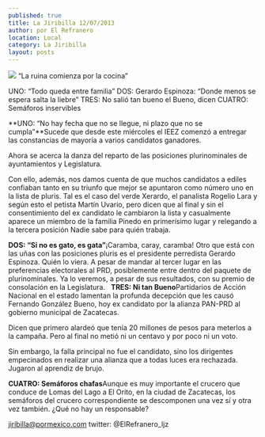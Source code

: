 ```yaml
---
published: true
title: La Jiribilla 12/07/2013
author: por El Refranero
location: Local
category: La Jiribilla
layout: posts
---
```


![](http://i.imgur.com/RiDuM3Qm.jpg)
“La ruina comienza por la cocina”

UNO: “Todo queda entre familia”
DOS: Gerardo Espinoza: “Donde menos se espera salta la liebre”
TRES: No salió tan bueno el Bueno, dicen
CUATRO: Semáforos inservibles

**UNO: “No hay fecha que no se llegue, ni plazo que no se cumpla”**Sucede que desde este miércoles el IEEZ comenzó a entregar las constancias de mayoría a varios candidatos ganadores.

Ahora se acerca la danza del reparto de las posiciones plurinominales de ayuntamientos y Legislatura.

Con ello, además, nos damos cuenta de que muchos candidatos a ediles confiaban tanto en su triunfo que mejor se apuntaron como número uno en la lista de pluris.
Tal es el caso del verde Xerardo, el panalista Rogelio Lara y según esto el petista Martín Uvario, pero dicen que al final y sin el consentimiento del ex candidato le cambiaron la lista y casualmente aparece un miembro de la familia Pinedo en primerísimo lugar y relegando a la tercera posición
Nadie sabe para quién trabaja.

**DOS: “Si no es gato, es gata”**¡Caramba, caray, caramba!
Otro que está con las uñas con las posiciones pluris es el presidente perredista Gerardo Espinoza.
Quién lo viera.
A pesar de mandar al tercer lugar en las preferencias electorales al PRD, posiblemente entre dentro del paquete de plurinominales.
Ya lo veremos, a pesar de sus resultados, con su premio de consolación en la Legislatura.
 
**TRES: Ni tan Bueno**Partidarios de Acción Nacional en el estado lamentan la profunda decepción que les causó Fernando González Bueno, hoy ex candidato por la alianza PAN-PRD al gobierno municipal de Zacatecas.

Dicen que primero alardeó que tenía 20 millones de pesos para meterlos a la campaña.
Pero al final no metió ni un centavo y por poco ni un voto.

Sin embargo, la falla principal no fue el candidato, sino los dirigentes empecinados en realizar una alianza que a todas luces era rechazada.
Jugaron al aprendiz de brujo.

**CUATRO: Semáforos chafas**Aunque es muy importante el crucero que conduce de Lomas del Lago a El Orito, en la ciudad de Zacatecas, los semáforos del crucero correspondiente se descomponen una vez sí y otra vez también.
¿Qué no hay un responsable?

jiribilla@pormexico.com
twitter: @ElRefranero_ljz
